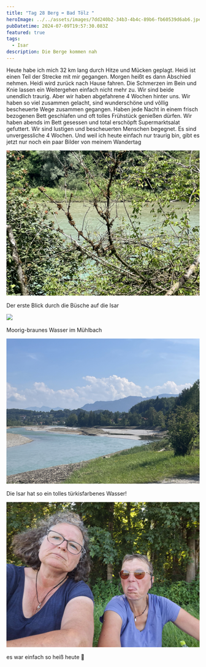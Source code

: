 ```yaml
---
title: "Tag 28 Berg ➡️ Bad Tölz "
heroImage: ../../assets/images/7dd240b2-34b3-4b4c-89b6-fb60539d6ab6.jpeg
pubDatetime: 2024-07-09T19:57:30.083Z
featured: true
tags:
  - Isar
description: Die Berge kommen nah
---
```

Heute habe ich mich 32 km lang durch Hitze und Mücken geplagt. Heidi ist einen Teil der Strecke mit mir gegangen. Morgen heißt es dann Abschied nehmen. Heidi wird zurück nach Hause fahren. Die Schmerzen im Bein und Knie lassen ein Weitergehen einfach nicht mehr zu. Wir sind beide unendlich traurig. Aber wir haben abgefahrene 4 Wochen hinter uns. Wir haben so viel zusammen gelacht, sind wunderschöne und vôllig bescheuerte Wege zusammen gegangen. Haben jede Nacht in einem frisch bezogenen Bett geschlafen und oft tolles Frühstück genießen dürfen. Wir haben abends im Bett gesessen und total erschöpft Supermarktsalat gefuttert. Wir sind  lustigen und bescheuerten Menschen begegnet. Es sind unvergessliche 4 Wochen. Und weil ich heute einfach nur traurig bin, gibt es jetzt nur noch ein paar Bilder von meinem Wandertag

![](../../assets/images/58dcc5a4-d5b3-4525-8197-7ceefd65e255-263-0000002714460011.jpeg)

Der erste Blick durch die Büsche auf die Isar

![](../../assets/images/55754016-f841-4275-8d9a-610929fb2a10-263-0000001ee3215dc2.jpeg)

Moorig-braunes Wasser im Mühlbach 

![](../../assets/images/f183132f-393b-4bd7-a609-35320f270caf-263-000000645f0caf50.jpeg)

Die Isar hat so ein tolles türkisfarbenes Wasser!

![](../../assets/images/2c4fb7fb-068f-48b3-8bdd-6b20f51e7869.jpeg)

es war einfach so heiß heute 🥵